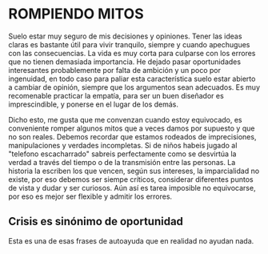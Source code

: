 # ROMPIENDO MITOS

Suelo estar muy seguro de mis decisiones y opiniones. Tener las ideas claras es bastante útil para vivir tranquilo, siempre y cuando apechugues con las consecuencias. La vida es muy corta para culparse con los errores que no tienen demasiada importancia. He dejado pasar oportunidades interesantes probablemente por falta de ambición y un poco por ingenuidad, en todo caso para paliar esta característica suelo estar abierto a cambiar de opinión, siempre que los argumentos sean adecuados. Es muy recomenable practicar la empatía, para ser un buen diseñador es imprescindible, y ponerse en el lugar de los demás.

Dicho esto, me gusta que me convenzan cuando estoy equivocado, es conveniente romper algunos mitos que a veces damos por supuesto y que no son reales. Debemos recordar que estamos rodeados de imprecisiones, manipulaciones y verdades incompletas. Si de niños habeis jugado al "telefono escacharrado" sabreis perfectamente como se desvirtúa la verdad a través del tiempo o de la transmisión entre las personas. La historia la escriben los que vencen, según sus intereses, la imparcialidad no existe, por eso debemos ser siempe críticos, considerar diferentes puntos de vista y dudar y ser curiosos. Aún así es tarea imposible no equivocarse, por eso es mejor ser flexible y admitir los errores.

## Crisis es sinónimo de oportunidad

Esta es una de esas frases de autoayuda que en realidad no ayudan nada. 

